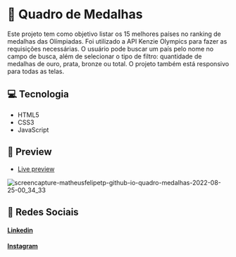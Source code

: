 # 🥇 Quadro de Medalhas
Este projeto tem como objetivo listar os 15 melhores países no ranking de medalhas das Olímpiadas. Foi utilizado a API Kenzie Olympics para fazer as requisições necessárias. O usuário pode buscar um país pelo nome no campo de busca, além de selecionar o tipo de filtro: quantidade de medalhas de ouro, prata, bronze ou total. O projeto também está responsivo para todas as telas.

## 💻 Tecnologia
- HTML5
- CSS3
- JavaScript

## 🎨 Preview

- <a href="https://matheusfelipetp.github.io/quadro-medalhas/">Live preview</a>

![screencapture-matheusfelipetp-github-io-quadro-medalhas-2022-08-25-00_34_33](https://user-images.githubusercontent.com/102761014/186568710-3d758063-2a3a-4d74-ba35-807cbab305b1.png)

## 📱 Redes Sociais
#### [Linkedin](https://www.linkedin.com/in/matheusfelipetp/)

#### [Instagram](https://www.instagram.com/matheusfelipetp/)
